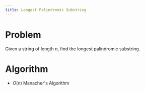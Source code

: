 ```yaml
---
title: Longest Palindromic Substring
---
```


# Problem 

Given a string of length $n$, find the longest palindromic substring. 

# Algorithm

- $O(n)$ Manacher's Algorithm